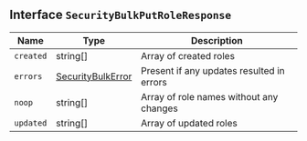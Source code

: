 ## Interface `SecurityBulkPutRoleResponse`

| Name | Type | Description |
| - | - | - |
| `created` | string[] | Array of created roles |
| `errors` | [SecurityBulkError](./SecurityBulkError.md) | Present if any updates resulted in errors |
| `noop` | string[] | Array of role names without any changes |
| `updated` | string[] | Array of updated roles |
